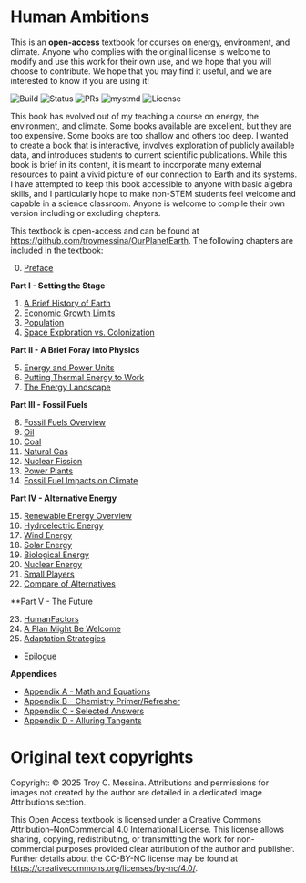 # Human Ambitions
This is an **open-access** textbook for courses on energy, environment, and climate. Anyone who complies with the original license is welcome to modify and use this work for their own use, and we hope that you will choose to contribute.  We hope that you may find it useful, and we are interested to know if you are using it!

![Build](https://img.shields.io/github/actions/workflow/status/troymessina/OurPlanetEarth/deploy.yml?branch=main)
![Status](https://img.shields.io/badge/Status-Active-brightgreen)
![PRs](https://img.shields.io/badge/PRs-Welcome-brightgreen)
![mystmd](https://img.shields.io/badge/Built%20with-mystmd-8A2BE2)
![License](https://badgen.net/badge/license/CC-BY-NC-4.0/green)


This book has evolved out of my teaching a course on energy, the environment, and climate. Some books available are excellent, but they are too expensive. Some books are too shallow and others too deep. I wanted to create a book that is interactive, involves exploration of publicly available data, and introduces students to current scientific publications. While this book is brief in its content, it is meant to incorporate many external resources to paint a vivid picture of our connection to Earth and its systems. I have attempted to keep this book accessible to anyone with basic algebra skills, and I particularly hope to make non-STEM students feel welcome and capable in a science classroom. Anyone is welcome to compile their own version including or excluding chapters.  

This textbook is open-access and can be found at https://github.com/troymessina/OurPlanetEarth. The following chapters are included in the textbook:

0. [Preface](https://troymessina.github.io/OurPlanetEarth/)

**Part I - Setting the Stage**

1. [A Brief History of Earth]()
2. [Economic Growth Limits]()
3. [Population]()
4. [Space Exploration vs. Colonization]()

**Part II - A Brief Foray into Physics**

5. [Energy and Power Units]()
6. [Putting Thermal Energy to Work]()
7. [The Energy Landscape]()

**Part III - Fossil Fuels**

8. [Fossil Fuels Overview]()
9. [Oil]()
10. [Coal]()
11. [Natural Gas]()
12. [Nuclear Fission]()
13. [Power Plants]()
14. [Fossil Fuel Impacts on Climate]()

**Part IV - Alternative Energy**

15. [Renewable Energy Overview]()
16. [Hydroelectric Energy]()
17. [Wind Energy]()
18. [Solar Energy]()
19. [Biological Energy]()
20. [Nuclear Energy]()
21. [Small Players]()
22. [Compare of Alternatives]()

**Part V - The Future

23. [HumanFactors](https://troymessina.github.io/HumanAmbitions/ch18-humanfactors)
24. [A Plan Might Be Welcome](https://troymessina.github.io/HumanAmbitions/ch19-aplanwelcome)
25. [Adaptation Strategies](https://troymessina.github.io/HumanAmbitions/ch20-adaptationstrategies)
* [Epilogue](https://troymessina.github.io/HumanAmbitions/epilogue)

**Appendices**

* [Appendix A - Math and Equations](https://troymessina.github.io/HumanAmbitions/appa-math)
* [Appendix B - Chemistry Primer/Refresher](https://troymessina.github.io/HumanAmbitions/appb-chem)
* [Appendix C - Selected Answers](https://troymessina.github.io/HumanAmbitions/appc-solns)
* [Appendix D - Alluring Tangents](https://troymessina.github.io/HumanAmbitions/appd-tangents)


# Original text copyrights
Copyright: © 2025 Troy C. Messina. Attributions and permissions for images not created by the author are detailed in a dedicated Image Attributions section.

This Open Access textbook is licensed under a Creative Commons Attribution–NonCommercial 4.0 International License. This license allows sharing, copying, redistributing, or transmitting the work for non-commercial purposes provided clear attribution of the author and publisher. Further details about the CC-BY-NC license may be found at https://creativecommons.org/licenses/by-nc/4.0/.
